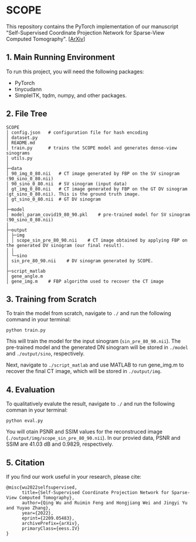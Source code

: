 # SCOPE

This repository contains the PyTorch implementation of our manuscript "Self-Supervised Coordinate Projection Network for Sparse-View Computed Tomography". [[ArXiv](https://arxiv.org/abs/2209.05483)]

## 1.  Main Running Environment

To run this project, you will need the following packages:
- PyTorch
- tinycudann
- SimpleITK, tqdm, numpy, and other packages.

## 2. File Tree

```text
SCOPE
│ config.json   # configuration file for hash encoding
│ dataset.py
│ README.md
│ train.py      # trains the SCOPE model and generates dense-view sinograms
│ utils.py
│
├─data
│ 90_img_0_80.nii   # CT image generated by FBP on the SV sinogram (90_sino_0_80.nii)
│ 90_sino_0_80.nii  # SV sinogram (input data)
│ gt_img_0_80.nii   # CT image generated by FBP on the GT DV sinogram (gt_sino_0_80.nii). This is the ground truth image.
│ gt_sino_0_80.nii  # GT DV sinogram
│
├─model
│ model_param_covid19_80_90.pkl    # pre-trained model for SV sinogram (90_sino_0_80.nii)
│
├─output
│ ├─img
│ │ scope_sin_pre_80_90.nii    # CT image obtained by applying FBP on the generated DV sinogram (our final result).
│ │
│ └─sino
│ sin_pre_80_90.nii    # DV sinogram generated by SCOPE.
│
├─script_matlab
│ gene_angle.m
│ gene_img.m    # FBP algorithm used to recover the CT image
```


## 3. Training from Scratch

To train the model from scratch, navigate to `./` and run the following command in your terminal:
```shell
python train.py
```
This will train the model for the input sinogram (`sin_pre_80_90.nii`). The pre-trained model and the generated DN sinogram will be stored in `./model` and `./output/sino`, respectively. 

Next, navigate to `./script_matlab` and use MATLAB to run gene_img.m to recover the final CT image, which will be stored in `./output/img`.

## 4. Evaluation

To qualitatively evalute the result, navigate to `./` and run the following comman in your terminal:
```shell
python eval.py
```
You will otain PSNR and SSIM values for the reconstruced image (`./output/img/scope_sin_pre_80_90.nii`). In our provied data, PSNR and SSIM are 41.03 dB and 0.9829, respectively.

## 5. Citation

If you find our work useful in your research, please cite:

```
@misc{wu2022selfsupervised,
      title={Self-Supervised Coordinate Projection Network for Sparse-View Computed Tomography}, 
      author={Qing Wu and Ruimin Feng and Hongjiang Wei and Jingyi Yu and Yuyao Zhang},
      year={2022},
      eprint={2209.05483},
      archivePrefix={arXiv},
      primaryClass={eess.IV}
}
```
